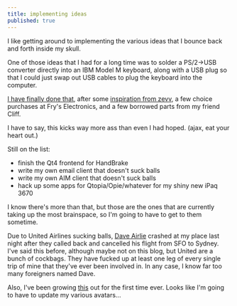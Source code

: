 ```yaml
---
title: implementing ideas
published: true
---
```


I like getting around to implementing the various ideas that I bounce
back and forth inside my skull.

One of those ideas that I had for a long time was to solder a PS/2-\>USB
converter directly into an IBM Model M keyboard, along with a USB plug
so that I could just swap out USB cables to plug the keyboard into the
computer.

[I have finally done that][], after some [inspiration from zevv][], a
few choice purchases at Fry's Electronics, and a few borrowed parts from
my friend Cliff.

I have to say, this kicks way more ass than even I had hoped. (ajax, eat
your heart out.)

Still on the list:  

-   finish the Qt4 frontend for HandBrake
-   write my own email client that doesn't suck balls
-   write my own AIM client that doesn't suck balls
-   hack up some apps for Qtopia/Opie/whatever for my shiny new iPaq
    3670

</p>
I know there's more than that, but those are the ones that are currently
taking up the most brainspace, so I'm going to have to get to them
sometime.

Due to United Airlines sucking balls, [Dave Airlie][] crashed at my
place last night after they called back and cancelled his flight from
SFO to Sydney. I've said this before, although maybe not on this blog,
but United are a bunch of cockbags. They have fucked up at least one leg
of every single trip of mine that they've ever been involved in. In any
case, I know far too many foreigners named Dave.

Also, I've been growing [this][] out for the first time ever. Looks like
I'm going to have to update my various avatars...

  [I have finally done that]: http://www.flickr.com/photos/12031124@N00/sets/72157594346862373/
  [inspiration from zevv]: http://zevv.nl/experiments/ibm-usb/
  [Dave Airlie]: http://airlied.livejournal.com/
  [this]: http://www.flickr.com/photos/12031124@N00/280500553/
